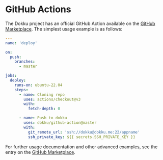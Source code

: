 # GitHub Actions

The Dokku project has an official GitHub Action available on the [GitHub Marketplace](https://github.com/marketplace/actions/dokku). The simplest usage example is as follows:

```yaml
---
name: 'deploy'

on:
  push:
    branches:
      - master

jobs:
  deploy:
    runs-on: ubuntu-22.04
    steps:
      - name: Cloning repo
        uses: actions/checkout@v3
        with:
          fetch-depth: 0

      - name: Push to dokku
        uses: dokku/github-action@master
        with:
          git_remote_url: 'ssh://dokku@dokku.me:22/appname'
          ssh_private_key: ${{ secrets.SSH_PRIVATE_KEY }}
```

For further usage documentation and other advanced examples, see the entry on the [GitHub Marketplace](https://github.com/marketplace/actions/dokku).
